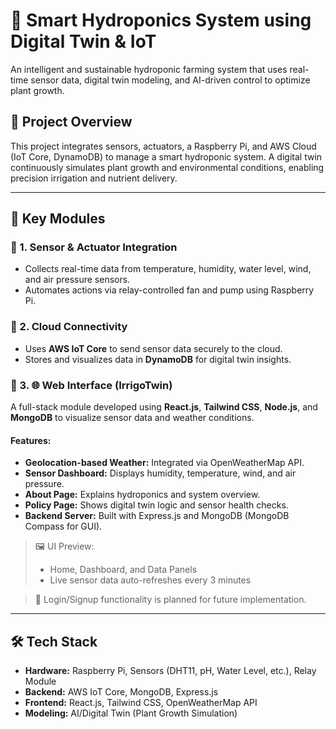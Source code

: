 # 🌿 Smart Hydroponics System using Digital Twin & IoT

An intelligent and sustainable hydroponic farming system that uses real-time sensor data, digital twin modeling, and AI-driven control to optimize plant growth.

## 📌 Project Overview

This project integrates sensors, actuators, a Raspberry Pi, and AWS Cloud (IoT Core, DynamoDB) to manage a smart hydroponic system. A digital twin continuously simulates plant growth and environmental conditions, enabling precision irrigation and nutrient delivery.

---

## 🧩 Key Modules

### 🔷 1. Sensor & Actuator Integration
- Collects real-time data from temperature, humidity, water level, wind, and air pressure sensors.
- Automates actions via relay-controlled fan and pump using Raspberry Pi.

### 🔷 2. Cloud Connectivity
- Uses **AWS IoT Core** to send sensor data securely to the cloud.
- Stores and visualizes data in **DynamoDB** for digital twin insights.

### 🔷 3. 🌐 Web Interface (IrrigoTwin)

A full-stack module developed using **React.js**, **Tailwind CSS**, **Node.js**, and **MongoDB** to visualize sensor data and weather conditions.

#### Features:
- **Geolocation-based Weather:** Integrated via OpenWeatherMap API.
- **Sensor Dashboard:** Displays humidity, temperature, wind, and air pressure.
- **About Page:** Explains hydroponics and system overview.
- **Policy Page:** Shows digital twin logic and sensor health checks.
- **Backend Server:** Built with Express.js and MongoDB (MongoDB Compass for GUI).

> 🖼️ UI Preview:
> - Home, Dashboard, and Data Panels
> - Live sensor data auto-refreshes every 3 minutes

> 🔧 Login/Signup functionality is planned for future implementation.

---

## 🛠 Tech Stack

- **Hardware:** Raspberry Pi, Sensors (DHT11, pH, Water Level, etc.), Relay Module
- **Backend:** AWS IoT Core, MongoDB, Express.js
- **Frontend:** React.js, Tailwind CSS, OpenWeatherMap API
- **Modeling:** AI/Digital Twin (Plant Growth Simulation)


